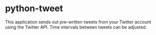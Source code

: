 # python-tweet

This application sends out pre-written tweets from your Twitter account using the Twitter API.
Time intervals between tweets can be adjusted.
